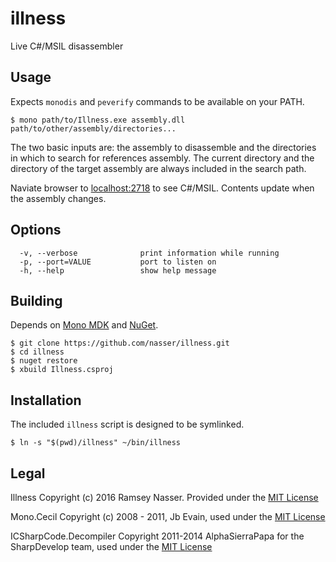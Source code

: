 # illness

Live C#/MSIL disassembler

## Usage
Expects `monodis` and `peverify` commands to be available on your PATH.

```
$ mono path/to/Illness.exe assembly.dll path/to/other/assembly/directories...
```

The two basic inputs are: the assembly to disassemble and the directories in which to search for references assembly. The current directory and the directory of the target assembly are always included in the search path.

Naviate browser to [localhost:2718](http://localhost:2718/) to see C#/MSIL. Contents update when the assembly changes.

## Options
```
  -v, --verbose              print information while running
  -p, --port=VALUE           port to listen on
  -h, --help                 show help message
```

## Building
Depends on [Mono MDK](http://www.mono-project.com/download/) and [NuGet](https://www.nuget.org/).

```
$ git clone https://github.com/nasser/illness.git
$ cd illness
$ nuget restore
$ xbuild Illness.csproj
```

## Installation
The included `illness` script is designed to be symlinked.

```
$ ln -s "$(pwd)/illness" ~/bin/illness
```

## Legal
Illness Copyright (c) 2016 Ramsey Nasser. Provided under the [MIT License](https://opensource.org/licenses/MIT)

Mono.Cecil Copyright (c) 2008 - 2011, Jb Evain, used under the [MIT License](https://opensource.org/licenses/MIT)

ICSharpCode.Decompiler Copyright 2011-2014 AlphaSierraPapa for the SharpDevelop team, used under the [MIT License](https://opensource.org/licenses/MIT)
